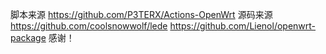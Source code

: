 脚本来源 https://github.com/P3TERX/Actions-OpenWrt
源码来源 https://github.com/coolsnowwolf/lede
https://github.com/Lienol/openwrt-package
感谢！

